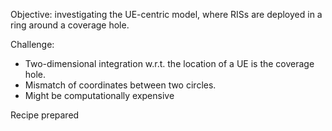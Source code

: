 Objective: investigating the UE-centric model, where RISs are deployed in a ring around a coverage hole.

Challenge:
* Two-dimensional integration w.r.t. the location of a UE is the coverage hole.
* Mismatch of coordinates between two circles.
* Might be computationally expensive

Recipe prepared